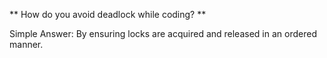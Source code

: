 ** How do you avoid deadlock while coding? **

Simple Answer: By ensuring locks are acquired and released in an ordered manner.
